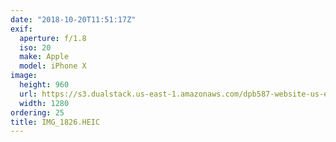 ```yaml
---
date: "2018-10-20T11:51:17Z"
exif:
  aperture: f/1.8
  iso: 20
  make: Apple
  model: iPhone X
image:
  height: 960
  url: https://s3.dualstack.us-east-1.amazonaws.com/dpb587-website-us-east-1/asset/gallery/2018-europe-trip/39e01160-29c8-9ecf-ece5-c81dd1161ce2~1280.jpg
  width: 1280
ordering: 25
title: IMG_1826.HEIC
---
```

